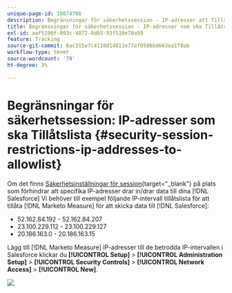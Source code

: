 ```yaml
---
unique-page-id: 18874706
description: Begränsningar för säkerhetssession - IP-adresser att Tillåtslista till - Marketo Measure - Produktdokumentation
title: Begränsningar för säkerhetssession - IP-adresser som ska Tillåtslista
exl-id: aaf5190f-893c-4872-8d03-93f516e70a59
feature: Tracking
source-git-commit: 8ac315e7c4110d14811e77ef0586bd663ea1f8ab
workflow-type: tm+mt
source-wordcount: '79'
ht-degree: 3%

---
```


# Begränsningar för säkerhetssession: IP-adresser som ska Tillåtslista {#security-session-restrictions-ip-addresses-to-allowlist}

Om det finns [Säkerhetsinställningar för session](https://help.salesforce.com/articleView?id=admin_sessions.htm&amp;type=0){target="_blank"} på plats som förhindrar att specifika IP-adresser drar in/drar data till dina [!DNL Salesforce] Vi behöver till exempel följande IP-intervall tillåtslista för att tillåta [!DNL Marketo Measure] för att skicka data till [!DNL Salesforce]:

* 52.162.84.192 - 52.162.84.207
* 23.100.229.112 - 23.100.229.127
* 20.186.163.0 - 20.186.163.15

Lägg till [!DNL Marketo Measure] IP-adresser till de betrodda IP-intervallen i Salesforce klickar du **[!UICONTROL Setup]** > **[!UICONTROL Administration Setup]** > **[!UICONTROL Security Controls]** > **[!UICONTROL Network Access]** > **[!UICONTROL New]**.

![](assets/1.png)
